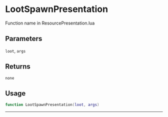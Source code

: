 # LootSpawnPresentation
Function name in ResourcePresentation.lua
## Parameters
`loot`, `args`
## Returns
`none`
## Usage
```lua
function LootSpawnPresentation(loot, args)
```
---
